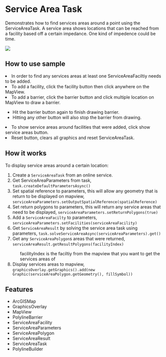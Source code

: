 <h1>Service Area Task</h1>

<p>Demonstrates how to find services areas around a point using the ServiceAreaTask. A service area shows locations that can be reached from a facility based off a certain impedance. One kind of impedence could be time.</p>

<p><img src="ServiceAreaTask.gif"/></p>

<h2>How to use sample</h2>
<li>In order to find any services areas at least one ServiceAreaFaciltiy needs to be added.</li>
<li>To add a facility, click the facility button then click anywhere on the MapView.</li>
<li>To add a barrier, click the barrier button and click multiple location on MapView to draw a barrier.</li>
<ul><li>Hit the barrier button again to finish drawing barrier.</li>
<li>Hitting any other button will also stop the barrier from drawing.</li></ul>
<li>To show service areas around facilities that were added, click show service areas button.</li>
<li>Reset button, clears all graphics and reset ServiceAreaTask.</li>

<h2>How it works</h2>

<p>To display service areas around a certain location:</p>

<ol>
<li>Create a <code>ServiceAreaTask</code> from an online service.</li>
<li>Get ServiceAreaParameters from task, <code>task.createDefaultParametersAsync()</code></li>
<li>Set spatial reference to parameters, this will allow any geometry that is return to be displayed on mapview, <code>serviceAreaParameters.setOutputSpatialReference(spatialReference)</code></li>
<li>Set return polygons to parameters, this will return any service areas that need to be displayed, <code>serviceAreaParameters.setReturnPolygons(true)</code></li>
<li>Add a <code>ServiceAreaFacilty</code> to parameters, <code>serviceAreaParameters.setFacilities(serviceAreaFacility)</code></li>
<li>Get <code>ServiceAreaResult</code> by solving the service area task using parameters, <code>task.solveServiceAreaAsync(serviceAreaParameters).get()</code></li>
<li>Get any <code>ServiceAreaPolygon</code>s areas that were returned, <code>serviceAreaResult.getResultPolygons(facilityIndex)</code></li>
<ul>facilityIndex is the faciltiy from the mapview that you want to get the services areas of</ul>
<li>Display services areas to mapview, <code>graphicsOverlay.getGraphics().add(new Graphic(serviceAreaPolygon.getGeometry(), fillSymbol))</code></li>
</ol>

<h2>Features</h2>

<ul>
    <li>ArcGISMap</li>
    <li>GraphicsOverlay</li>
    <li>MapView</li>
    <li>PolylineBarrier</li>
    <li>ServiceAreaFacility</li>
    <li>ServiceAreaParameters</li>
    <li>ServiceAreaPolygon</li>
    <li>ServiceAreaResult</li>
    <li>ServiceAreaTask</li>
    <li>PolylineBuilder</li>
</ul>

